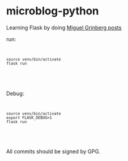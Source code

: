 # microblog-python

Learning Flask by doing  [Miguel Grinberg posts](https://blog.miguelgrinberg.com/post/the-flask-mega-tutorial-part-i-hello-world)

run: 
<code><p>

    source venv/bin/activate
    flask run
</p>
</code>

Debug: 
<code><p>

    source venv/bin/activate
    export FLASK_DEBUG=1
    flask run
</p>
</code>

All commits should be signed by GPG.